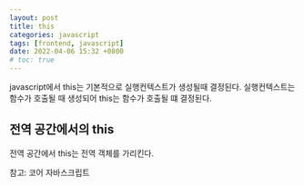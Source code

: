 ```yaml
---
layout: post
title: this
categories: javascript
tags: [frontend, javascript]
date: 2022-04-06 15:32 +0800
# toc: true
---
```


javascript에서 this는 기본적으로 실행컨텍스트가 생성될때 결정된다.
실행컨텍스트는 함수가 호출될 때 생성되어 this는 함수가 호출될 떄 결정된다.

## 전역 공간에서의 this

전역 공간에서 this는 전역 객체를 가리킨다.

참고: 코어 자바스크립트
